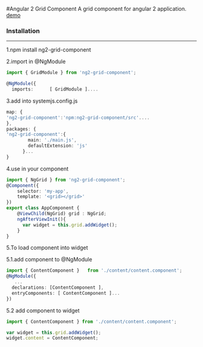 #Angular 2 Grid Component
A grid component for angular 2 application. [demo](https://lunzhang.github.io/ng2#/grid)

### Installation
----------
1.npm install ng2-grid-component

2.import in @NgModule 
```typescript
import { GridModule } from 'ng2-grid-component';

@NgModule({
  imports:      [ GridModule ]....
```

3.add into systemjs.config.js
```typescript
map: {
'ng2-grid-component':'npm:ng2-grid-component/src'....
},
packages: {
'ng2-grid-component':{
        main: './main.js',
        defaultExtension: 'js'
      }...
}
```
4.use in your component
```typescript
import { NgGrid } from 'ng2-grid-component';
@Component({
    selector: 'my-app',
    template: '<grid></grid>'
})
export class AppComponent {
    @ViewChild(NgGrid) grid : NgGrid;
    ngAfterViewInit(){
      var widget = this.grid.addWidget();
    }
}
```
5.To load component into widget

5.1.add component to @NgModule
```typescript
import { ContentComponent }   from './content/content.component';
@NgModule({
   ...
  declarations: [ContentComponent ],
  entryComponents: [ ContentComponent ]...
})
```
5.2 add component to widget
```typescript
import { ContentComponent } from './content/content.component';

var widget = this.grid.addWidget();
widget.content = ContentComponent;
```
